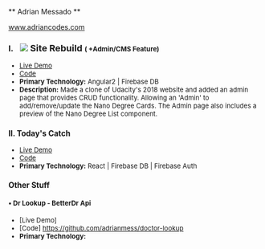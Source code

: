 
** Adrian Messado **

www.adriancodes.com


### I. <span style="margin-left: 10px;"><IMG  SRC="https://www.udacity.com/assets/iridium/images/core/header/udacity-wordmark.svg"></span> <font size="4">Site Rebuild <font/><font size="2">( +Admin/CMS Feature)<font/>

- [Live Demo](https://udacity-site-rebuild.firebaseapp.com/)
- [Code](https://github.com/adrianmess/Udacity-site-rebuild)
- **Primary Technology:** Angular2 | Firebase DB <br/>
- <b>Description:</b> Made a clone of Udacity's 2018 website and added an admin page that provides CRUD functionality. Allowing an 'Admin' to add/remove/update the Nano Degree Cards. The Admin page also includes a preview of the Nano Degree List component. 

### II. Today's Catch
- [Live Demo](https://todays-catch-market.firebaseapp.com/)
- [Code](https://github.com/adrianmess/todays_catch)
- **Primary Technology:** React | Firebase DB | Firebase Auth



### Other Stuff



#### • Dr Lookup - BetterDr Api
- [Live Demo]
- [Code] https://github.com/adrianmess/doctor-lookup
- **Primary Technology:**
